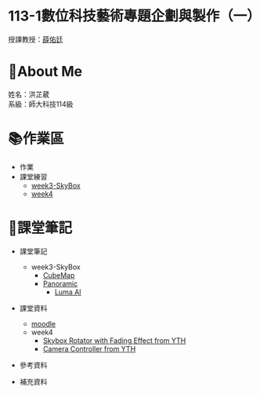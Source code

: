 # 113-1數位科技藝術專題企劃與製作（一）
授課教授：[薛佑廷](https://github.com/hsuehyt)
# :sheep:About Me
姓名：洪芷葳  
系級：師大科技114級
# :books:作業區
+ 作業
+ 課堂練習
    + [week3-SkyBox](https://github.com/WeiweiHung/Seminar_in_Digital_Technical_Arts_Planning_-_Production/tree/main/0912class/Assets/Materials/SkyBox0919)
    + [week4](https://github.com/WeiweiHung/Seminar_in_Digital_Technical_Arts_Planning_-_Production/tree/main/0912class/Assets/scripts/0926)

# :closed_book:課堂筆記
+ 課堂筆記
    + week3-SkyBox
        + [CubeMap](https://docs.unity3d.com/Manual/class-Cubemap.html)
        + [Panoramic](https://docs.unity3d.com/Manual/VideoPanoramic.html)
            + [Luma AI](https://lumalabs.ai/dream-machine)
    
+ 課堂資料  
    + [moodle](https://moodle3.ntnu.edu.tw/course/view.php?id=45610)
    + week4
        + [Skybox Rotator with Fading Effect from YTH](https://github.com/hsuehyt/SkyboxRotator)
        + [Camera Controller from YTH](https://github.com/hsuehyt/CameraController)
+ 參考資料
   
+ 補充資料

